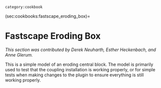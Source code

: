 ```{tags}
category:cookbook
```

(sec:cookbooks:fastscape_eroding_box)=
# Fastscape Eroding Box

*This section was contributed by Derek Neuharth, Esther Heckenbach, and Anne Glerum.*

This is a simple model of an eroding central block. The model is primarily used to test that the coupling installation is working properly, or for simple tests when making changes to the plugin to ensure everything is still working properly.
